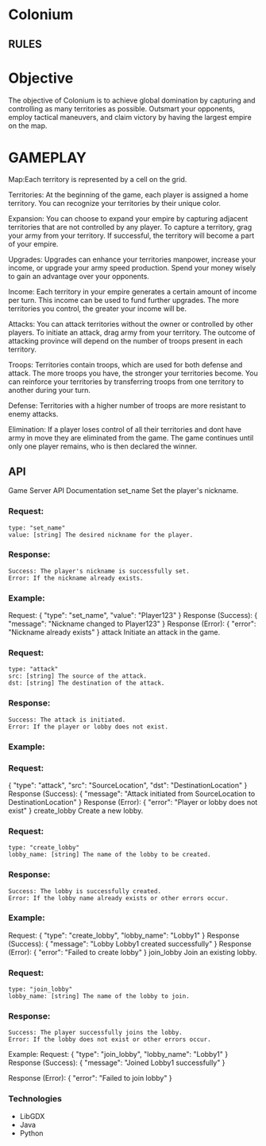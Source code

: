 # Colonium

## RULES
# Objective
The objective of Colonium is to achieve global domination by capturing and controlling as many territories as possible. Outsmart your opponents, employ tactical maneuvers, and claim victory by having the largest empire on the map.

# GAMEPLAY

Map:Each territory is represented by a cell on the grid.

Territories: At the beginning of the game, each player is assigned a home territory. You can recognize your territories by their unique color.

Expansion: You can choose to expand your empire by capturing adjacent territories that are not controlled by any player. To capture a territory, grag your army from your territory. If successful, the territory will become a part of your empire.

Upgrades: Upgrades can enhance your territories manpower, increase your income, or upgrade your army speed production. Spend your money wisely to gain an advantage over your opponents.

Income: Each territory in your empire generates a certain amount of income per turn. This income can be used to fund further upgrades. The more territories you control, the greater your income will be.

Attacks: You can attack territories without the owner or controlled by other players. To initiate an attack, drag army from your territory. The outcome of attacking province will depend on the number of troops present in each territory.

Troops: Territories contain troops, which are used for both defense and attack. The more troops you have, the stronger your territories become. You can reinforce your territories by transferring troops from one territory to another during your turn.

Defense: Territories with a higher number of troops are more resistant to enemy attacks.

Elimination: If a player loses control of all their territories and dont have army in move they are eliminated from the game. The game continues until only one player remains, who is then declared the winner.

## API
Game Server API Documentation
set_name
Set the player's nickname.

### Request:

    type: "set_name"
    value: [string] The desired nickname for the player.


### Response:

    Success: The player's nickname is successfully set.
    Error: If the nickname already exists.


### Example:

Request:
{
"type": "set_name",
"value": "Player123"
}
Response (Success):
{
"message": "Nickname changed to Player123"
}
Response (Error):
{
"error": "Nickname already exists"
}
attack
Initiate an attack in the game.

### Request:

    type: "attack"
    src: [string] The source of the attack.
    dst: [string] The destination of the attack.


### Response:

    Success: The attack is initiated.
    Error: If the player or lobby does not exist.


### Example:

### Request:
{
"type": "attack",
"src": "SourceLocation",
"dst": "DestinationLocation"
}
Response (Success):
{
"message": "Attack initiated from SourceLocation to DestinationLocation"
}
Response (Error):
{
"error": "Player or lobby does not exist"
}
create_lobby
Create a new lobby.

### Request:

    type: "create_lobby"
    lobby_name: [string] The name of the lobby to be created.


### Response:

    Success: The lobby is successfully created.
    Error: If the lobby name already exists or other errors occur.


### Example:
Request:
{
"type": "create_lobby",
"lobby_name": "Lobby1"
}
Response (Success):
{
"message": "Lobby Lobby1 created successfully"
}
Response (Error):
{
"error": "Failed to create lobby"
}
join_lobby
Join an existing lobby.

### Request:

    type: "join_lobby"
    lobby_name: [string] The name of the lobby to join.


### Response:

    Success: The player successfully joins the lobby.
    Error: If the lobby does not exist or other errors occur.


Example:
Request:
{
"type": "join_lobby",
"lobby_name": "Lobby1"
}
Response (Success):
{
"message": "Joined Lobby1 successfully"
}

Response (Error):
{
"error": "Failed to join lobby"
}

### Technologies
- LibGDX
- Java
- Python

